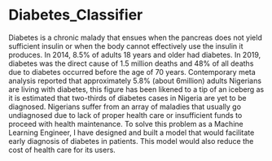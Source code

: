 # Diabetes_Classifier

Diabetes is a chronic malady that ensues when the pancreas does not yield sufficient insulin or when the body cannot effectively use the insulin it produces.
In 2014, 8.5% of adults 18 years and older had diabetes. In 2019, diabetes was the direct cause of 1.5 million deaths and 48% of all deaths due to diabetes occurred before the age of 70 years.
Contemporary meta analysis reported that approximately 5.8% (about 6million) adults Nigerians are living with diabetes, this figure has been likened to a tip of an iceberg as it is estimated that two-thirds of diabetes cases in Nigeria are yet to be diagnosed.
Nigerians suffer from an array of maladies that usually go undiagnosed due to lack of proper health care or insufficient funds to proceed with health maintenance.
To solve this problem as a Machine Learning Engineer, I have designed and built a model that would facilitate early diagnosis of diabetes in patients. This model would also reduce the cost of health care for its users.
